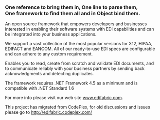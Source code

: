 <h3>One reference to bring them in, One line to parse them,<br>
One framework to find them all and in Object bind them.</h3>

An open source framework that empowers developers and businesses interested in enabling their software systems with EDI capabilities and can be integrated into your business applications.

We support a vast collection of the most popular versions for X12, HIPAA, EDIFACT and EANCOM. All of our ready-to-use EDI specs are configurable and can adhere to any custom requirement.

Enables you to read, create from scratch and validate EDI documents, and to communicate reliably with your business partners by sending back acknowledgments and detecting duplicates.

The framework requires .NET Framework 4.5 as a minimum and is compatible with .NET Standard 1.6

For more info please visit our web site www.edifabric.com.

This project has migrated from CodePlex, for old discussions and issues please go to http://edifabric.codeplex.com/


